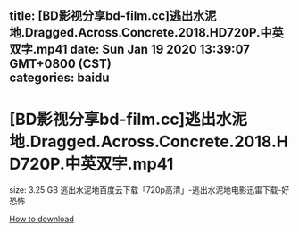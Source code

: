 
title: [BD影视分享bd-film.cc]逃出水泥地.Dragged.Across.Concrete.2018.HD720P.中英双字.mp41
date: Sun Jan 19 2020 13:39:07 GMT+0800 (CST)    
categories: baidu
---

# [BD影视分享bd-film.cc]逃出水泥地.Dragged.Across.Concrete.2018.HD720P.中英双字.mp41
size: 3.25 GB
 逃出水泥地百度云下载「720p高清」-逃出水泥地电影迅雷下载-好恐怖
 

[How to download](https://bpcam.bemobtrk.com/go/2ceec3aa-1ca2-46d6-b9ff-aaa5c184517c?jno=2511)